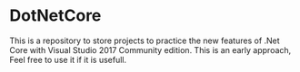 # DotNetCore
This is a repository to store projects to practice the new features of .Net Core with Visual Studio 2017 Community edition.
This is an early approach, Feel free to use it if it is usefull.


